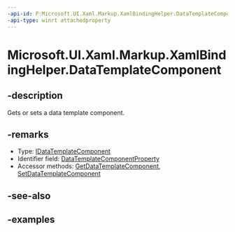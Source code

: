 ```yaml
---
-api-id: P:Microsoft.UI.Xaml.Markup.XamlBindingHelper.DataTemplateComponent
-api-type: winrt attachedproperty
---
```


# Microsoft.UI.Xaml.Markup.XamlBindingHelper.DataTemplateComponent

<!--
see GetDataTemplateComponent, and SetDataTemplateComponent
-->

## -description

Gets or sets a data template component.

## -remarks

- Type: [IDataTemplateComponent](idatatemplatecomponent.md)
- Identifier field: [DataTemplateComponentProperty](xamlbindinghelper_datatemplatecomponentproperty.md)
- Accessor methods: [GetDataTemplateComponent](xamlbindinghelper_getdatatemplatecomponent_1776828579.md), [SetDataTemplateComponent](xamlbindinghelper_setdatatemplatecomponent_657882566.md)

## -see-also

## -examples


